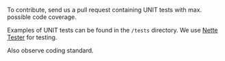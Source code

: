 To contribute, send us a pull request containing UNIT tests with max. possible code coverage.

Examples of UNIT tests can be found in the `/tests` directory. We use [Nette Tester](https://tester.nette.org) for testing.

Also observe coding standard.